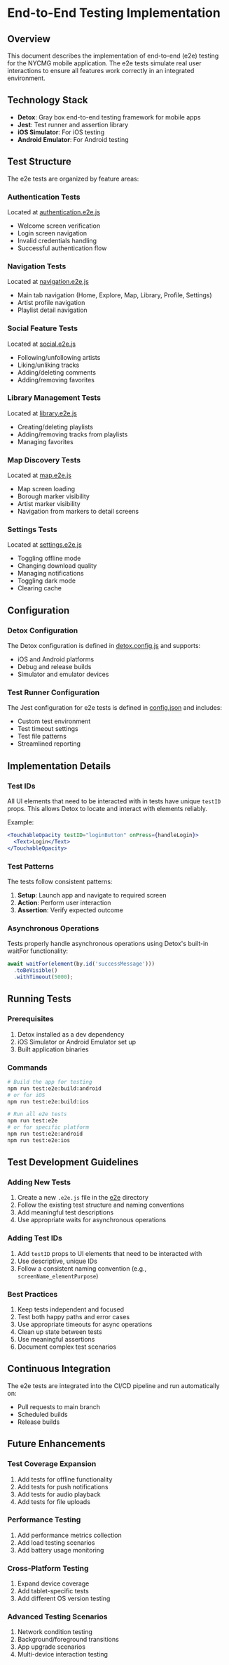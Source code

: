 # End-to-End Testing Implementation

## Overview
This document describes the implementation of end-to-end (e2e) testing for the NYCMG mobile application. The e2e tests simulate real user interactions to ensure all features work correctly in an integrated environment.

## Technology Stack
- **Detox**: Gray box end-to-end testing framework for mobile apps
- **Jest**: Test runner and assertion library
- **iOS Simulator**: For iOS testing
- **Android Emulator**: For Android testing

## Test Structure
The e2e tests are organized by feature areas:

### Authentication Tests
Located at [authentication.e2e.js](../mobile/e2e/authentication.e2e.js)
- Welcome screen verification
- Login screen navigation
- Invalid credentials handling
- Successful authentication flow

### Navigation Tests
Located at [navigation.e2e.js](../mobile/e2e/navigation.e2e.js)
- Main tab navigation (Home, Explore, Map, Library, Profile, Settings)
- Artist profile navigation
- Playlist detail navigation

### Social Feature Tests
Located at [social.e2e.js](../mobile/e2e/social.e2e.js)
- Following/unfollowing artists
- Liking/unliking tracks
- Adding/deleting comments
- Adding/removing favorites

### Library Management Tests
Located at [library.e2e.js](../mobile/e2e/library.e2e.js)
- Creating/deleting playlists
- Adding/removing tracks from playlists
- Managing favorites

### Map Discovery Tests
Located at [map.e2e.js](../mobile/e2e/map.e2e.js)
- Map screen loading
- Borough marker visibility
- Artist marker visibility
- Navigation from markers to detail screens

### Settings Tests
Located at [settings.e2e.js](../mobile/e2e/settings.e2e.js)
- Toggling offline mode
- Changing download quality
- Managing notifications
- Toggling dark mode
- Clearing cache

## Configuration

### Detox Configuration
The Detox configuration is defined in [detox.config.js](../mobile/detox.config.js) and supports:
- iOS and Android platforms
- Debug and release builds
- Simulator and emulator devices

### Test Runner Configuration
The Jest configuration for e2e tests is defined in [config.json](../mobile/e2e/config.json) and includes:
- Custom test environment
- Test timeout settings
- Test file patterns
- Streamlined reporting

## Implementation Details

### Test IDs
All UI elements that need to be interacted with in tests have unique `testID` props. This allows Detox to locate and interact with elements reliably.

Example:
```jsx
<TouchableOpacity testID="loginButton" onPress={handleLogin}>
  <Text>Login</Text>
</TouchableOpacity>
```

### Test Patterns
The tests follow consistent patterns:
1. **Setup**: Launch app and navigate to required screen
2. **Action**: Perform user interaction
3. **Assertion**: Verify expected outcome

### Asynchronous Operations
Tests properly handle asynchronous operations using Detox's built-in waitFor functionality:
```javascript
await waitFor(element(by.id('successMessage')))
  .toBeVisible()
  .withTimeout(5000);
```

## Running Tests

### Prerequisites
1. Detox installed as a dev dependency
2. iOS Simulator or Android Emulator set up
3. Built application binaries

### Commands
```bash
# Build the app for testing
npm run test:e2e:build:android
# or for iOS
npm run test:e2e:build:ios

# Run all e2e tests
npm run test:e2e
# or for specific platform
npm run test:e2e:android
npm run test:e2e:ios
```

## Test Development Guidelines

### Adding New Tests
1. Create a new `.e2e.js` file in the [e2e](../mobile/e2e/) directory
2. Follow the existing test structure and naming conventions
3. Add meaningful test descriptions
4. Use appropriate waits for asynchronous operations

### Adding Test IDs
1. Add `testID` props to UI elements that need to be interacted with
2. Use descriptive, unique IDs
3. Follow a consistent naming convention (e.g., `screenName_elementPurpose`)

### Best Practices
1. Keep tests independent and focused
2. Test both happy paths and error cases
3. Use appropriate timeouts for async operations
4. Clean up state between tests
5. Use meaningful assertions
6. Document complex test scenarios

## Continuous Integration
The e2e tests are integrated into the CI/CD pipeline and run automatically on:
- Pull requests to main branch
- Scheduled builds
- Release builds

## Future Enhancements

### Test Coverage Expansion
1. Add tests for offline functionality
2. Add tests for push notifications
3. Add tests for audio playback
4. Add tests for file uploads

### Performance Testing
1. Add performance metrics collection
2. Add load testing scenarios
3. Add battery usage monitoring

### Cross-Platform Testing
1. Expand device coverage
2. Add tablet-specific tests
3. Add different OS version testing

### Advanced Testing Scenarios
1. Network condition testing
2. Background/foreground transitions
3. App upgrade scenarios
4. Multi-device interaction testing